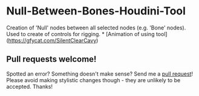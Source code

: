 # Null-Between-Bones-Houdini-Tool
Creation of 'Null' nodes between all selected nodes (e.g. 'Bone' nodes).
Used to create of controls for rigging.
*
[Animation of using tool] (https://gfycat.com/SilentClearCavy)
## Pull requests welcome!
Spotted an error? Something doesn't make sense? Send me a [pull request](https://github.com/Kuchavo/Null-Between-Bones-Houdini-Tool/pulls)! Please avoid making stylistic changes though - they are unlikely to be accepted. Thanks!
